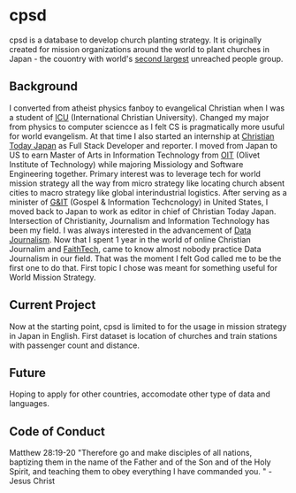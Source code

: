 # cpsd
cpsd is a database to develop church planting strategy. 
It is originally created for mission organizations around the world to plant churches in Japan - the couontry with world's [second largest](https://joshuaproject.net/unreached/1?s=Population&o=desc) unreached people group.

## Background
I converted from atheist physics fanboy to evangelical Christian when I was a student of [ICU](https://www.icu.ac.jp/en/) (International Christian University). 
Changed my major from physics to computer sciencce as I felt CS is pragmatically more usuful for world evangelism. 
At that time I also started an internship at [Christian Today Japan](https://www.christiantoday.co.jp/english.htm) as Full Stack Developer and reporter. 
I moved from Japan to US to earn Master of Arts in Information Technology from [OIT](https://oit.olivetuniversity.edu/) (Olivet Institute of Technology) while majoring Missiology and Software Engineering together. 
Primary interest was to leverage tech for world mission strategy all the way from micro strategy like locating church absent cities to macro strategy like global interindustrial logistics.
After serving as a minister of [G&IT](https://gnit.org/) (Gospel & Information Techcnology) in United States, I moved back to Japan to work as editor in chief of Christian Today Japan.
Intersection of Christianity, Journalism and Information Technology has been my field. I was always interested in the advancement of [Data Journalism](https://datajournalism.com/).
Now that I spent 1 year in the world of online Christian Journalim and [FaithTech](https://faithtech.com/), came to know almost nobody practice Data Journalism in our field. 
That was the moment I felt God called me to be the first one to do that. First topic I chose was meant for something useful for World Mission Strategy.

## Current Project
Now at the starting point, cpsd is limited to for the usage in mission strategy in Japan in English. 
First dataset is location of churches and train stations with passenger count and distance.

## Future
Hoping to apply for other countries, accomodate other type of data and languages.

## Code of Conduct
Matthew 28:19-20 "Therefore go and make disciples of all nations, baptizing them in the name of the Father and of the Son and of the Holy Spirit, and teaching them to obey everything I have commanded you. " - Jesus Christ
